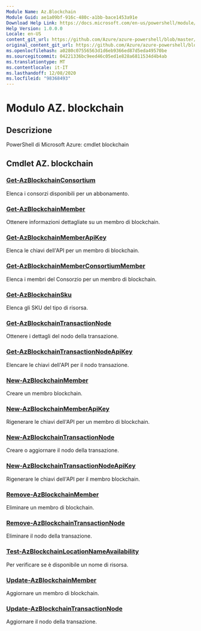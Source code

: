```yaml
---
Module Name: Az.Blockchain
Module Guid: ae1a09bf-916c-480c-a1bb-bace1453a91e
Download Help Link: https://docs.microsoft.com/en-us/powershell/module/az.blockchain
Help Version: 1.0.0.0
Locale: en-US
content_git_url: https://github.com/Azure/azure-powershell/blob/master/src/Blockchain/help/Az.Blockchain.md
original_content_git_url: https://github.com/Azure/azure-powershell/blob/master/src/Blockchain/help/Az.Blockchain.md
ms.openlocfilehash: a0280c07556563d1d6eb9366ed87d5eda49570be
ms.sourcegitcommit: 04221336bc9eed46c05ed1e828a6811534d4b4ab
ms.translationtype: MT
ms.contentlocale: it-IT
ms.lasthandoff: 12/08/2020
ms.locfileid: "98368493"
---
```

# Modulo AZ. blockchain
## Descrizione
PowerShell di Microsoft Azure: cmdlet blockchain

## Cmdlet AZ. blockchain
### [Get-AzBlockchainConsortium](Get-AzBlockchainConsortium.md)
Elenca i consorzi disponibili per un abbonamento.

### [Get-AzBlockchainMember](Get-AzBlockchainMember.md)
Ottenere informazioni dettagliate su un membro di blockchain.

### [Get-AzBlockchainMemberApiKey](Get-AzBlockchainMemberApiKey.md)
Elenca le chiavi dell'API per un membro di blockchain.

### [Get-AzBlockchainMemberConsortiumMember](Get-AzBlockchainMemberConsortiumMember.md)
Elenca i membri del Consorzio per un membro di blockchain.

### [Get-AzBlockchainSku](Get-AzBlockchainSku.md)
Elenca gli SKU del tipo di risorsa.

### [Get-AzBlockchainTransactionNode](Get-AzBlockchainTransactionNode.md)
Ottenere i dettagli del nodo della transazione.

### [Get-AzBlockchainTransactionNodeApiKey](Get-AzBlockchainTransactionNodeApiKey.md)
Elencare le chiavi dell'API per il nodo transazione.

### [New-AzBlockchainMember](New-AzBlockchainMember.md)
Creare un membro blockchain.

### [New-AzBlockchainMemberApiKey](New-AzBlockchainMemberApiKey.md)
Rigenerare le chiavi dell'API per un membro di blockchain.

### [New-AzBlockchainTransactionNode](New-AzBlockchainTransactionNode.md)
Creare o aggiornare il nodo della transazione.

### [New-AzBlockchainTransactionNodeApiKey](New-AzBlockchainTransactionNodeApiKey.md)
Rigenerare le chiavi dell'API per il membro blockchain.

### [Remove-AzBlockchainMember](Remove-AzBlockchainMember.md)
Eliminare un membro di blockchain.

### [Remove-AzBlockchainTransactionNode](Remove-AzBlockchainTransactionNode.md)
Eliminare il nodo della transazione.

### [Test-AzBlockchainLocationNameAvailability](Test-AzBlockchainLocationNameAvailability.md)
Per verificare se è disponibile un nome di risorsa.

### [Update-AzBlockchainMember](Update-AzBlockchainMember.md)
Aggiornare un membro di blockchain.

### [Update-AzBlockchainTransactionNode](Update-AzBlockchainTransactionNode.md)
Aggiornare il nodo della transazione.

